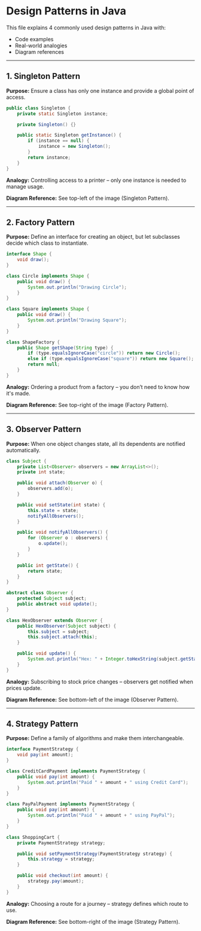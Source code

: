
# Design Patterns in Java

This file explains 4 commonly used design patterns in Java with:
- Code examples
- Real-world analogies
- Diagram references

---

## 1. Singleton Pattern

**Purpose:** Ensure a class has only one instance and provide a global point of access.

```java
public class Singleton {
    private static Singleton instance;

    private Singleton() {}

    public static Singleton getInstance() {
        if (instance == null) {
            instance = new Singleton();
        }
        return instance;
    }
}
```

**Analogy:** Controlling access to a printer – only one instance is needed to manage usage.

**Diagram Reference:** See top-left of the image (Singleton Pattern).

---

## 2. Factory Pattern

**Purpose:** Define an interface for creating an object, but let subclasses decide which class to instantiate.

```java
interface Shape {
    void draw();
}

class Circle implements Shape {
    public void draw() {
        System.out.println("Drawing Circle");
    }
}

class Square implements Shape {
    public void draw() {
        System.out.println("Drawing Square");
    }
}

class ShapeFactory {
    public Shape getShape(String type) {
        if (type.equalsIgnoreCase("circle")) return new Circle();
        else if (type.equalsIgnoreCase("square")) return new Square();
        return null;
    }
}
```

**Analogy:** Ordering a product from a factory – you don’t need to know how it's made.

**Diagram Reference:** See top-right of the image (Factory Pattern).

---

## 3. Observer Pattern

**Purpose:** When one object changes state, all its dependents are notified automatically.

```java
class Subject {
    private List<Observer> observers = new ArrayList<>();
    private int state;

    public void attach(Observer o) {
        observers.add(o);
    }

    public void setState(int state) {
        this.state = state;
        notifyAllObservers();
    }

    public void notifyAllObservers() {
        for (Observer o : observers) {
            o.update();
        }
    }

    public int getState() {
        return state;
    }
}

abstract class Observer {
    protected Subject subject;
    public abstract void update();
}

class HexObserver extends Observer {
    public HexObserver(Subject subject) {
        this.subject = subject;
        this.subject.attach(this);
    }

    public void update() {
        System.out.println("Hex: " + Integer.toHexString(subject.getState()));
    }
}
```

**Analogy:** Subscribing to stock price changes – observers get notified when prices update.

**Diagram Reference:** See bottom-left of the image (Observer Pattern).

---

## 4. Strategy Pattern

**Purpose:** Define a family of algorithms and make them interchangeable.

```java
interface PaymentStrategy {
    void pay(int amount);
}

class CreditCardPayment implements PaymentStrategy {
    public void pay(int amount) {
        System.out.println("Paid " + amount + " using Credit Card");
    }
}

class PayPalPayment implements PaymentStrategy {
    public void pay(int amount) {
        System.out.println("Paid " + amount + " using PayPal");
    }
}

class ShoppingCart {
    private PaymentStrategy strategy;

    public void setPaymentStrategy(PaymentStrategy strategy) {
        this.strategy = strategy;
    }

    public void checkout(int amount) {
        strategy.pay(amount);
    }
}
```

**Analogy:** Choosing a route for a journey – strategy defines which route to use.

**Diagram Reference:** See bottom-right of the image (Strategy Pattern).

